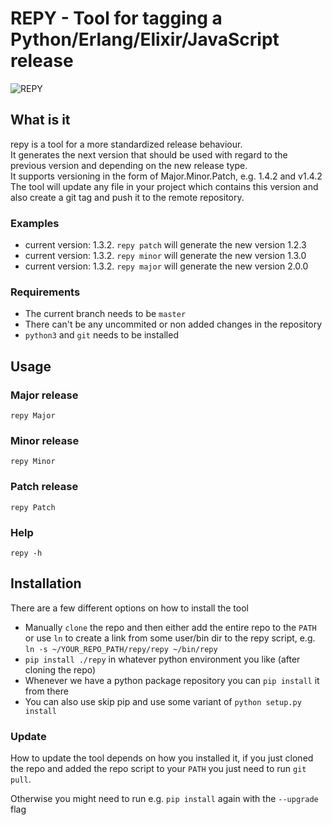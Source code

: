 # REPY - Tool for tagging a Python/Erlang/Elixir/JavaScript release

![REPY](https://images-na.ssl-images-amazon.com/images/I/61LEygTkpZL._SY355_.jpg)

## What is it
repy is a tool for a more standardized release behaviour.\
It generates the next version that should be used with regard to the previous
version and depending on the new release type.\
It supports versioning in the form of Major.Minor.Patch, e.g. 1.4.2 and v1.4.2\
The tool will update any file in your project which contains this version and
also create a git tag and push it to the remote repository.

### Examples
 - current version: 1.3.2. `repy patch` will generate the new version 1.2.3
 - current version: 1.3.2. `repy minor` will generate the new version 1.3.0
 - current version: 1.3.2. `repy major` will generate the new version 2.0.0

### Requirements
 - The current branch needs to be `master`
 - There can't be any uncommited or non added changes in the repository
 - `python3` and `git` needs to be installed


## Usage

### Major release
`repy Major`

### Minor release
`repy Minor`

### Patch release
`repy Patch`

### Help
`repy -h`

## Installation
There are a few different options on how to install the tool
 - Manually `clone` the repo and then either add the entire repo to the `PATH`
   or use `ln` to create a link from some user/bin dir to the repy script,
   e.g. `ln -s ~/YOUR_REPO_PATH/repy/repy ~/bin/repy`
 - `pip install ./repy` in whatever python environment you like
   (after cloning the repo)
 - Whenever we have a python package repository you can `pip install` it
   from there
 - You can also use skip pip and use some variant of `python setup.py install`

### Update
How to update the tool depends on how you installed it,
if you just cloned the repo and added the repo script to your `PATH` you just
need to run `git pull`.

Otherwise you might need to run e.g. `pip install` again with
the `--upgrade` flag
